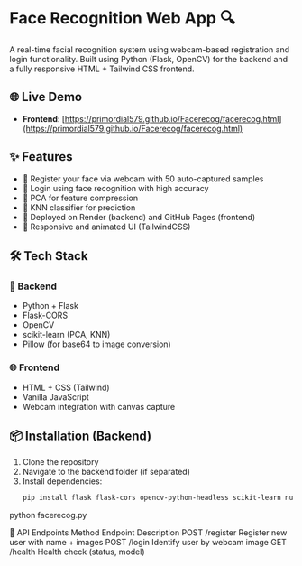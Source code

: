 # Face Recognition Web App 🔍

A real-time facial recognition system using webcam-based registration and login functionality. Built using Python (Flask, OpenCV) for the backend and a fully responsive HTML + Tailwind CSS frontend.

## 🌐 Live Demo

- **Frontend**: [https://primordial579.github.io/Facerecog/facerecog.html](https://primordial579.github.io/Facerecog/facerecog.html)


## ✨ Features

- 📸 Register your face via webcam with 50 auto-captured samples
- 🔐 Login using face recognition with high accuracy
- 🧠 PCA for feature compression
- 🧪 KNN classifier for prediction
- 🚀 Deployed on Render (backend) and GitHub Pages (frontend)
- 🔄 Responsive and animated UI (TailwindCSS)

## 🛠️ Tech Stack

### 🧠 Backend
- Python + Flask
- Flask-CORS
- OpenCV
- scikit-learn (PCA, KNN)
- Pillow (for base64 to image conversion)

### 🌐 Frontend
- HTML + CSS (Tailwind)
- Vanilla JavaScript
- Webcam integration with canvas capture

## 📦 Installation (Backend)

1. Clone the repository
2. Navigate to the backend folder (if separated)
3. Install dependencies:
   ```bash
   pip install flask flask-cors opencv-python-headless scikit-learn numpy pillow

python facerecog.py

🧪 API Endpoints
Method	Endpoint	Description
POST	/register	Register new user with name + images
POST	/login	Identify user by webcam image
GET	/health	Health check (status, model)
